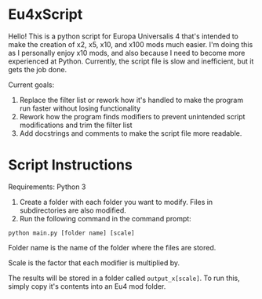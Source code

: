 # Eu4xScript

Hello! This is a python script for Europa Universalis 4 that's intended to make the creation of x2, x5, x10, and x100 mods much easier. I'm doing this as I personally enjoy x10 mods, and also because I need to become more experienced at Python. Currently, the script file is slow and inefficient, but it gets the job done.

Current goals:
1. Replace the filter list or rework how it's handled to make the program run faster without losing functionality
2. Rework how the program finds modifiers to prevent unintended script modifications and trim the filter list
3. Add docstrings and comments to make the script file more readable.

# Script Instructions

Requirements: Python 3

1. Create a folder with each folder you want to modify. Files in subdirectories are also modified.
2. Run the following command in the command prompt:

`python main.py [folder name] [scale]`

Folder name is the name of the folder where the files are stored.

Scale is the factor that each modifier is multiplied by.

The results will be stored in a folder called `output_x[scale]`. To run this, simply copy it's contents into an Eu4 mod folder.